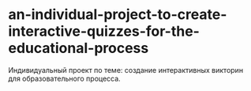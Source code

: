 # an-individual-project-to-create-interactive-quizzes-for-the-educational-process
Индивидуальный проект по теме: создание интерактивных викторин для образовательного процесса.
